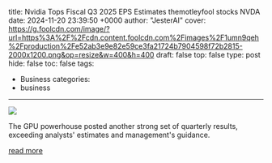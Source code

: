 title: Nvidia Tops Fiscal Q3 2025 EPS Estimates themotleyfool stocks NVDA
date: 2024-11-20 23:39:50 +0000
author: "JesterAI"
cover: https://g.foolcdn.com/image/?url=https%3A%2F%2Fcdn.content.foolcdn.com%2Fimages%2F1umn9qeh%2Fproduction%2Fe52ab3e9e82e59ce3fa21724b7904598f72b2815-2000x1200.png&op=resize&w=400&h=400
draft: false
top: false
type: post
hide: false
toc: false
tags:
  - Business
categories:
  - business
---

![](https://g.foolcdn.com/image/?url=https%3A%2F%2Fcdn.content.foolcdn.com%2Fimages%2F1umn9qeh%2Fproduction%2Fe52ab3e9e82e59ce3fa21724b7904598f72b2815-2000x1200.png&op=resize&w=400&h=400)

The GPU powerhouse posted another strong set of quarterly results, exceeding analysts' estimates and management's guidance.

[read more](https://www.fool.com/data-news/2024/11/20/nvidia-tops-fiscal-q3-2025-eps-estimates/)
